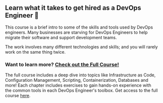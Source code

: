 ## Learn what it takes to get hired as a DevOps Engineer 🔎️

This course is a brief intro to some of the skills and tools used by DevOps engineers. Many businesses are starving for DevOps Engineers to help migrate their software and support development teams. 

The work involves many different technologies and skills; and you will rarely work on the same thing twice. 

### Want to learn more?  [Check out the Full Course!](https://blog.stowellcrew.com/Getting-Started-in-DevOps-c84d8a7aa462487cb81c7963cb16d76c)

The full course includes a deep dive into topics like Infrastructure as Code, Configuration Management, Scripting, Containerization, Databases and more! Each chapter includes exercises to gain hands-on experience with the common tools in each DevOps Engineer's toolbox. Get access to the full course [here](https://buy.stripe.com/14kg2hg897a9aFGcMM).
